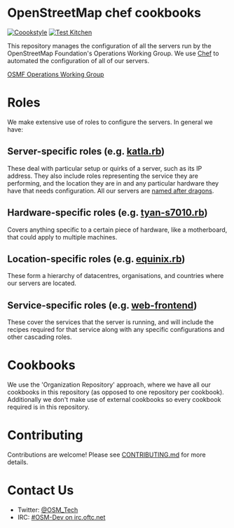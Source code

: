 # OpenStreetMap chef cookbooks

[![Coookstyle](https://github.com/tomhughes/openstreetmap-chef/workflows/Coookstyle/badge.svg)](https://github.com/tomhughes/openstreetmap-chef/actions?query=workflow%3ACoookstyle)
[![Test Kitchen](https://github.com/tomhughes/openstreetmap-chef/workflows/Test%20Kitchen/badge.svg)](https://github.com/tomhughes/openstreetmap-chef/actions?query=workflow%3A%22Test+Kitchen%22)

This repository manages the configuration of all the servers run by the
OpenStreetMap Foundation's Operations Working Group. We use
[Chef](https://www.chef.io/) to automated the configuration of all of our
servers.

[OSMF Operations Working Group](https://operations.osmfoundation.org/)

# Roles

We make extensive use of roles to configure the servers. In general we have:

## Server-specific roles (e.g. [katla.rb](roles/katla.rb))

These deal with particular setup or quirks of a server, such as its IP address. They also include roles representing the service they are performing, and the location they are in and any particular hardware they have that needs configuration.
All our servers are [named after dragons](https://wiki.openstreetmap.org/wiki/Servers/Name_Ideas).

## Hardware-specific roles (e.g. [tyan-s7010.rb](roles/tyan-s7010.rb))

Covers anything specific to a certain piece of hardware, like a motherboard, that could apply to multiple machines.

## Location-specific roles (e.g. [equinix.rb](roles/equinix.rb))

These form a hierarchy of datacentres, organisations, and countries where our servers are located.

## Service-specific roles (e.g. [web-frontend](roles/web-frontend.rb))

These cover the services that the server is running, and will include the recipes required for that service along with any specific configurations and other cascading roles.

# Cookbooks

We use the 'Organization Repository' approach, where we have all our cookbooks in this repository (as opposed to one repository per cookbook). Additionally we don't make use of external cookbooks so every cookbook required is in this repository.

# Contributing

Contributions are welcome! Please see [CONTRIBUTING.md](CONTRIBUTING.md) for more details.

# Contact Us

* Twitter: [@OSM_Tech](https://twitter.com/OSM_Tech)
* IRC: [#OSM-Dev on irc.oftc.net](https://irc.openstreetmap.org/)
